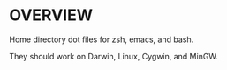# OVERVIEW

Home directory dot files for zsh, emacs, and bash.

They should work on Darwin, Linux, Cygwin, and MinGW.

